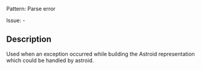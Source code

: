Pattern: Parse error

Issue: -

## Description

Used when an exception occurred while building the Astroid representation which could be handled by astroid.